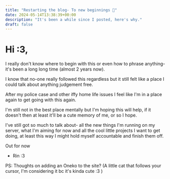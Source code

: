 ```yaml
---
title: "Restarting the blog- To new beginnings 🥳"
date: 2024-05-14T13:38:39+00:00
description: "It's been a while since I posted, here's why."
draft: false
---
```

# Hi :3,
I really don't know where to begin with this or even how to phrase anything- it's been a long long time (almost 2 years now). 

I know that no-one really followed this regardless but it still felt like a place I could talk about anything judgement free.

After my police case and other iffy home life issues I feel like I'm in a place again to get going with this again.

I'm still not in the best place mentally but I'm hoping this will help, if it doesn't then at least it'll be a cute memory of me, or so I hope.

I've still got so much to talk about- all the new things I'm running on my server, what I'm aiming for now and all the cool little projects I want to get doing, at least this way I might hold myself accountable and finish them off.

Out for now
- Rin :3

PS: Thoughts on adding an Oneko to the site? (A little cat that follows your cursor, I'm considering it bc it's kinda cute :3 )